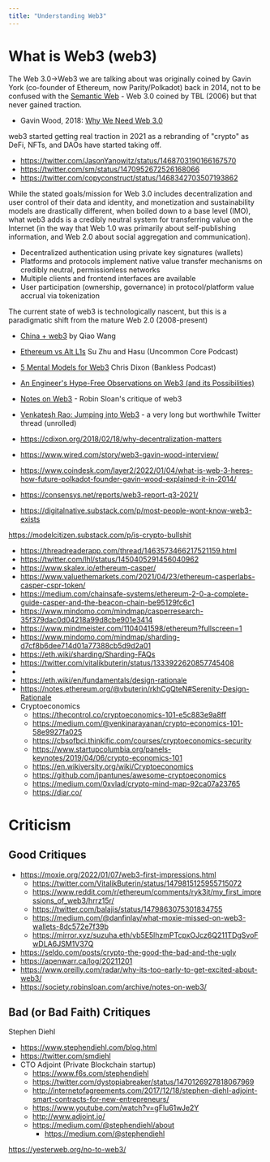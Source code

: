 ```yaml
---
title: "Understanding Web3"
---
```


# What is Web3 (web3)
The Web 3.0->Web3 we are talking about was originally coined by Gavin York (co-founder of Ethereum, now Parity/Polkadot) back in 2014, not to be confused with the [Semantic Web](https://en.wikipedia.org/wiki/Semantic_Web) - Web 3.0 coined by TBL (2006) but that never gained traction.
* Gavin Wood, 2018: [Why We Need Web 3.0](https://gavofyork.medium.com/why-we-need-web-3-0-5da4f2bf95ab)

web3 started getting real traction in 2021 as a rebranding of "crypto" as DeFi, NFTs, and DAOs have started taking off.
* https://twitter.com/JasonYanowitz/status/1468703190166167570
* https://twitter.com/sm/status/1470952672526168066
* https://twitter.com/copyconstruct/status/1468342703507193862

While the stated goals/mission for Web 3.0 includes decentralization and user control of their data and identity, and monetization and sustainability models are drastically different, when boiled down to a base level (IMO), what web3 adds is a credibly neutral system for transferring value on the Internet (in the way that Web 1.0 was primarily about self-publishing information, and Web 2.0 about social aggregation and communication).

* Decentralized authentication using private key signatures (wallets)
* Platforms and protocols implement native value transfer mechanisms on credibly neutral, permissionless networks
* Multiple clients and frontend interfaces are available
* User participation (ownership, governance) in protocol/platform value accrual via tokenization

The current state of web3 is technologically nascent, but this is a paradigmatic shift from the mature Web 2.0 (2008-present)



* [China + web3](https://twitter.com/QwQiao/status/1477666842978226179) by Qiao Wang
* [Ethereum vs Alt L1s](https://www.youtube.com/watch?v=m_2fDTuh5aU) Su Zhu and Hasu (Uncommon Core Podcast)
* [5 Mental Models for Web3](https://www.youtube.com/watch?v=jezH_7qEk50) Chris Dixon (Bankless Podcast)
* [An Engineer's Hype-Free Observations on Web3 (and its Possibilities)](https://www.psl.com/feed-posts/web3-engineer-take)
* [Notes on Web3](https://society.robinsloan.com/archive/notes-on-web3/) - Robin Sloan's critique of web3
* [Venkatesh Rao: Jumping into Web3](https://threadreaderapp.com/thread/1457449043164991488.html) - a very long but worthwhile Twitter thread (unrolled)



* https://cdixon.org/2018/02/18/why-decentralization-matters
* https://www.wired.com/story/web3-gavin-wood-interview/
* https://www.coindesk.com/layer2/2022/01/04/what-is-web-3-heres-how-future-polkadot-founder-gavin-wood-explained-it-in-2014/
* https://consensys.net/reports/web3-report-q3-2021/
* https://digitalnative.substack.com/p/most-people-wont-know-web3-exists

https://modelcitizen.substack.com/p/is-crypto-bullshit

- https://threadreaderapp.com/thread/1463573466217521159.html
- https://twitter.com/lhl/status/1450405291456040962
- https://www.skalex.io/ethereum-casper/
- https://www.valuethemarkets.com/2021/04/23/ethereum-casperlabs-casper-cspr-token/
- https://medium.com/chainsafe-systems/ethereum-2-0-a-complete-guide-casper-and-the-beacon-chain-be95129fc6c1
- https://www.mindomo.com/mindmap/casperresearch-35f379dac0d04218a99d8cbe901e3414
- https://www.mindmeister.com/1104041598/ethereum?fullscreen=1
- https://www.mindomo.com/mindmap/sharding-d7cf8b6dee714d01a77388cb5d9d2a01
- https://eth.wiki/sharding/Sharding-FAQs
- https://twitter.com/vitalikbuterin/status/1333922620857745408
-
- https://eth.wiki/en/fundamentals/design-rationale
- https://notes.ethereum.org/@vbuterin/rkhCgQteN#Serenity-Design-Rationale
- Cryptoeconomics
	- https://thecontrol.co/cryptoeconomics-101-e5c883e9a8ff
	- https://medium.com/@venkinarayanan/crypto-economics-101-58e9927fa025
	- https://cbsofbci.thinkific.com/courses/cryptoeconomics-security
	- https://www.startupcolumbia.org/panels-keynotes/2019/04/06/crypto-economics-101
	- https://en.wikiversity.org/wiki/Cryptoeconomics
	- https://github.com/jpantunes/awesome-cryptoeconomics
	- https://medium.com/0xvlad/crypto-mind-map-92ca07a23765
	- https://diar.co/

# Criticism
## Good Critiques
* https://moxie.org/2022/01/07/web3-first-impressions.html
	* https://twitter.com/VitalikButerin/status/1479815125955715072
	* https://www.reddit.com/r/ethereum/comments/ryk3it/my_first_impressions_of_web3/hrrz15r/
	* https://twitter.com/balajis/status/1479863075301834755
	* https://medium.com/@danfinlay/what-moxie-missed-on-web3-wallets-8dc572e7f39b
	* https://mirror.xyz/suzuha.eth/vb5E5lhzmPTcpxOJcz6Q211TDgSvoFwDLA6JSM1V37Q
* https://seldo.com/posts/crypto-the-good-the-bad-and-the-ugly
* https://apenwarr.ca/log/20211201
* https://www.oreilly.com/radar/why-its-too-early-to-get-excited-about-web3/
* https://society.robinsloan.com/archive/notes-on-web3/




## Bad (or Bad Faith) Critiques
Stephen Diehl
- https://www.stephendiehl.com/blog.html
- https://twitter.com/smdiehl
- CTO Adjoint (Private Blockchain startup)
	- https://www.f6s.com/stephendiehl
	- https://twitter.com/dystopiabreaker/status/1470126927818067969
	- http://internetofagreements.com/2017/12/18/stephen-diehl-adjoint-smart-contracts-for-new-entrepreneurs/
	- https://www.youtube.com/watch?v=gFlu61wJe2Y
	- http://www.adjoint.io/
	- https://medium.com/@stephendiehl/about
		- https://medium.com/@stephendiehl

https://yesterweb.org/no-to-web3/